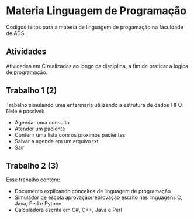 # Materia Linguagem de Programação
Codigos feitos para a materia de linguagem de progamação na faculdade de ADS

## Atividades
Atividades em C realizadas ao longo da disciplina, a fim de praticar a logica de programação.

## Trabalho 1 (2)
Trabalho simulando uma enfermaria utilizando a estrutura de dados FIFO.
Nele é possível:
- Agendar uma consulta
- Atender um paciente
- Conferir uma lista com os proximos pacientes
- Salvar a agenda em um arquivo txt
- Sair

## Trabalho 2 (3)
Esse trabalho contém:
- Documento explicando conceitos de linguagem de programação
- Simulador de escola aprovação/reprovação escrito nas linguagens C, Java, Perl e Python
- Calculadora escrita em C#, C++, Java e Perl
